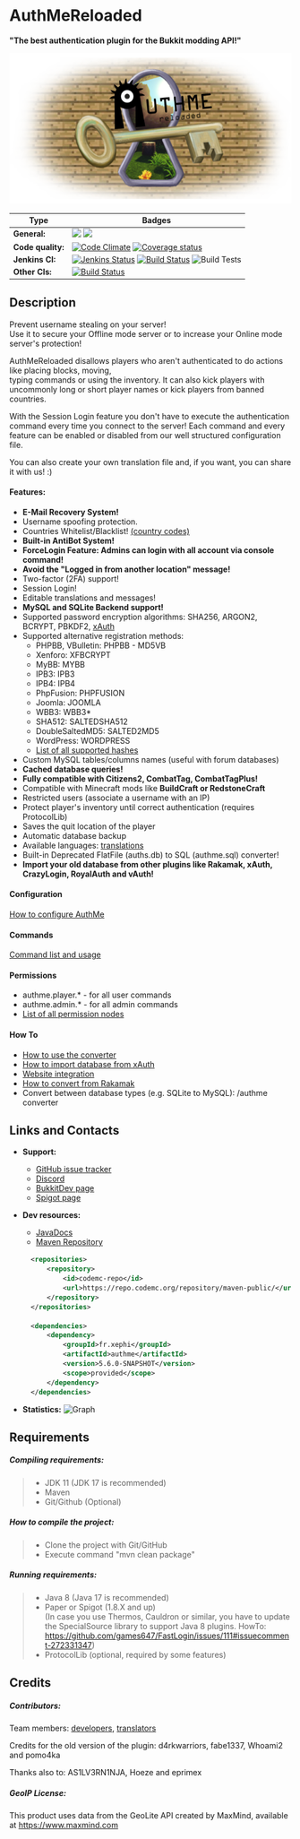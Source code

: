 # AuthMeReloaded
**"The best authentication plugin for the Bukkit modding API!"**

<img src="wallpaper.png?raw=true" alt="AuthMeLogo"/>

| Type              | Badges                                                                                                                                                                                                                                                                                                                                                                                |
|-------------------|---------------------------------------------------------------------------------------------------------------------------------------------------------------------------------------------------------------------------------------------------------------------------------------------------------------------------------------------------------------------------------------|
| **General:**      | ![](https://tokei.rs/b1/github/AuthMe/AuthMeReloaded?category=code) ![](https://tokei.rs/b1/github/AuthMe/AuthMeReloaded?category=files)                                                                                                                                                                                                                                              |
| **Code quality:** | [![Code Climate](https://codeclimate.com/github/AuthMe/AuthMeReloaded/badges/gpa.svg)](https://codeclimate.com/github/AuthMe/AuthMeReloaded) [![Coverage status](https://coveralls.io/repos/AuthMe-Team/AuthMeReloaded/badge.svg?branch=master&service=github)](https://coveralls.io/github/AuthMe-Team/AuthMeReloaded?branch=master)                                                 |
| **Jenkins CI:**   | [![Jenkins Status](https://img.shields.io/website-up-down-green-red/http/shields.io.svg?label=ci.codemc.org)](https://ci.codemc.org/) [![Build Status](https://ci.codemc.org/buildStatus/icon?job=AuthMe/AuthMeReloaded)](https://ci.codemc.org/job/AuthMe/job/AuthMeReloaded) ![Build Tests](https://img.shields.io/jenkins/t/https/ci.codemc.org/job/AuthMe/job/AuthMeReloaded.svg) |
| **Other CIs:**    | [![Build Status](https://www.travis-ci.com/AuthMe/AuthMeReloaded.svg?branch=master)](https://www.travis-ci.com/AuthMe/AuthMeReloaded)                                                                                                                                                                                                                                                             |

## Description

Prevent username stealing on your server!<br>
Use it to secure your Offline mode server or to increase your Online mode server's protection!

AuthMeReloaded disallows players who aren't authenticated to do actions like placing blocks, moving,<br>
typing commands or using the inventory. It can also kick players with uncommonly long or short player names or kick players from banned countries.

With the Session Login feature you don't have to execute the authentication command every time you connect to the server! 
Each command and every feature can be enabled or disabled from our well structured configuration file.

You can also create your own translation file and, if you want, you can share it with us! :)

#### Features:
<ul>
  <li><strong>E-Mail Recovery System!</strong></li>
  <li>Username spoofing protection.</li>
  <li>Countries Whitelist/Blacklist! <a href="https://dev.maxmind.com/geoip/legacy/codes/iso3166/">(country codes)</a></li>
  <li><strong>Built-in AntiBot System!</strong></li>
  <li><strong>ForceLogin Feature: Admins can login with all account via console command!</strong></li>
  <li><strong>Avoid the "Logged in from another location" message!</strong></li>
  <li>Two-factor (2FA) support!</li>
  <li>Session Login!</li>
  <li>Editable translations and messages!</li>
  <li><strong>MySQL and SQLite Backend support!</strong></li>
  <li>Supported password encryption algorithms: SHA256, ARGON2, BCRYPT, PBKDF2, <a href="https://github.com/CypherX/xAuth/wiki/Password-Hashing">xAuth</a></li>
  <li>Supported alternative registration methods:<br>
  <ul>
    <li>PHPBB, VBulletin: PHPBB - MD5VB</li>
    <li>Xenforo: XFBCRYPT</li>
    <li>MyBB: MYBB</li>
    <li>IPB3: IPB3</li>
    <li>IPB4: IPB4</li>
    <li>PhpFusion: PHPFUSION</li>
    <li>Joomla: JOOMLA</li>
    <li>WBB3: WBB3*</li>
    <li>SHA512: SALTEDSHA512</li>
    <li>DoubleSaltedMD5: SALTED2MD5</li>
    <li>WordPress: WORDPRESS</li>
    <li><a href="https://github.com/AuthMe/AuthMeReloaded/blob/master/docs/hash_algorithms.md">List of all supported hashes</a></li>
  </ul></li>
  <li>Custom MySQL tables/columns names (useful with forum databases)</li>
  <li><strong>Cached database queries!</strong></li>
  <li><strong>Fully compatible with Citizens2, CombatTag, CombatTagPlus!</strong></li>
  <li>Compatible with Minecraft mods like <strong>BuildCraft or RedstoneCraft</strong></li>
  <li>Restricted users (associate a username with an IP)</li>
  <li>Protect player's inventory until correct authentication (requires ProtocolLib)</li>
  <li>Saves the quit location of the player</li>
  <li>Automatic database backup</li>
  <li>Available languages: <a href="https://github.com/AuthMe/AuthMeReloaded/blob/master/docs/translations.md">translations</a></li>
  <li>Built-in Deprecated FlatFile (auths.db) to SQL (authme.sql) converter!</li>
  <li><strong>Import your old database from other plugins like Rakamak, xAuth, CrazyLogin, RoyalAuth and vAuth!</strong></li>
</ul>

#### Configuration
[How to configure AuthMe](https://github.com/AuthMe/AuthMeReloaded/blob/master/docs/config.md)
#### Commands
[Command list and usage](https://github.com/AuthMe/AuthMeReloaded/blob/master/docs/commands.md)
#### Permissions
- authme.player.* - for all user commands
- authme.admin.* - for all admin commands
- [List of all permission nodes](http://github.com/AuthMe/AuthMeReloaded/blob/master/docs/permission_nodes.md)

#### How To
- [How to use the converter](https://github.com/AuthMe/AuthMeReloaded/wiki/Converters)
- [How to import database from xAuth](https://dev.bukkit.org/projects/authme-reloaded/pages/how-to-import-database-from-xauth)
- [Website integration](https://github.com/AuthMe/AuthMeReloaded/tree/master/samples/website_integration)
- [How to convert from Rakamak](https://dev.bukkit.org/projects/authme-reloaded/pages/how-to-import-database-from-rakamak)
- Convert between database types (e.g. SQLite to MySQL): /authme converter


## Links and Contacts

 - **Support:**
   - [GitHub issue tracker](https://github.com/AuthMe/AuthMeReloaded/issues)
   - [Discord](https://discord.gg/Vn9eCyE)
   - [BukkitDev page](https://dev.bukkit.org/projects/authme-reloaded)
   - [Spigot page](https://www.spigotmc.org/resources/authmereloaded.6269/)

- **Dev resources:**
  - <a href="https://ci.codemc.org/job/AuthMe/job/AuthMeReloaded/javadoc/">JavaDocs</a>
  - <a href="http://repo.codemc.org/repository/maven-public/">Maven Repository</a>
  ```xml
    <repositories>
        <repository>
            <id>codemc-repo</id>
            <url>https://repo.codemc.org/repository/maven-public/</url>
        </repository>
    </repositories>

    <dependencies>
        <dependency>
            <groupId>fr.xephi</groupId>
            <artifactId>authme</artifactId>
            <version>5.6.0-SNAPSHOT</version>
            <scope>provided</scope>
        </dependency>
    </dependencies>
  ```

- **Statistics:**
    ![Graph](https://bstats.org/signatures/bukkit/AuthMe.svg)

## Requirements

##### Compiling requirements:
>- JDK 11 (JDK 17 is recommended)
>- Maven
>- Git/Github (Optional)

##### How to compile the project:
>- Clone the project with Git/GitHub
>- Execute command "mvn clean package"

##### Running requirements:
>- Java 8 (Java 17 is recommended)
>- Paper or Spigot (1.8.X and up)<br>
   (In case you use Thermos, Cauldron or similar, you have to update the SpecialSource library to support Java 8 plugins.
   HowTo: https://github.com/games647/FastLogin/issues/111#issuecomment-272331347)
>- ProtocolLib (optional, required by some features)

## Credits

##### Contributors:
Team members: <a href="https://github.com/AuthMe/AuthMeReloaded/wiki/Development-team">developers</a>, <a href="https://github.com/AuthMe/AuthMeReloaded/wiki/Translators">translators</a>

Credits for the old version of the plugin: d4rkwarriors, fabe1337, Whoami2 and pomo4ka

Thanks also to: AS1LV3RN1NJA, Hoeze and eprimex

##### GeoIP License:
This product uses data from the GeoLite API created by MaxMind, available at https://www.maxmind.com
